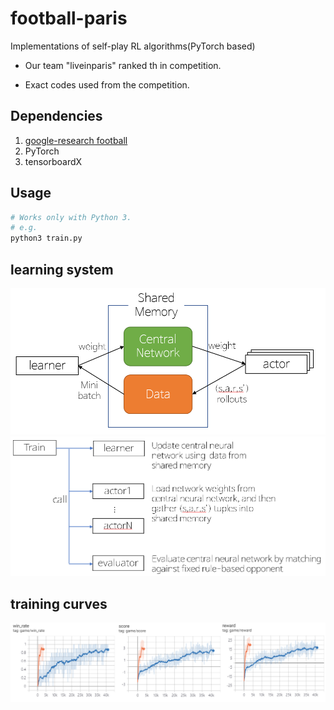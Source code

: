 # football-paris
Implementations of self-play RL algorithms(PyTorch based)

* Our team "liveinparis" ranked th in competition.

* Exact codes used from the competition.


## Dependencies
1. [google-research football](https://github.com/google-research/football)
2. PyTorch
3. tensorboardX

## Usage
```bash
# Works only with Python 3.
# e.g.
python3 train.py
```

## learning system
![](data/images/system.PNG)
![](data/images/system2.PNG)

## training curves
![](data/images/trained_result.png)

